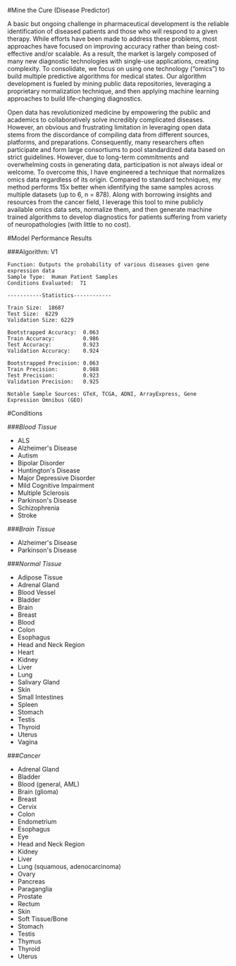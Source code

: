 #Mine the Cure (Disease Predictor)

A basic but ongoing challenge in pharmaceutical development is the reliable identification of diseased patients and those who will respond to a given therapy. While efforts have been made to address these problems, most approaches have focused on improving accuracy rather than being cost-effective and/or scalable. As a result, the market is largely composed of many new diagnostic technologies with single-use applications, creating complexity. To consolidate, we focus on using one technology (“omics”) to build multiple predictive algorithms for medical states. Our algorithm development is fueled by mining public data repositories, leveraging a proprietary normalization technique, and then applying machine learning approaches to build life-changing diagnostics.  

Open data has revolutionized medicine by empowering the public and academics to collaboratively solve incredibly complicated diseases. However, an obvious and frustrating limitation in leveraging open data stems from the discordance of compiling data from different sources, platforms, and preparations. Consequently, many researchers often participate and form large consortiums to pool standardized data based on strict guidelines. However, due to long-term commitments and overwhelming costs in generating data, participation is not always ideal or welcome. To overcome this, I have engineered a technique that normalizes omics data regardless of its origin. Compared to standard techniques, my method performs 15x better when identifying the same samples across multiple datasets (up to 6, n = 878). Along with borrowing insights and resources from the cancer field, I leverage this tool to mine publicly available omics data sets, normalize them, and then generate machine trained algorithms to develop diagnostics for patients suffering from variety of neuropathologies (with little to no cost).


#Model Performance Results


###Algorithm: V1

```
Function: Outputs the probability of various diseases given gene expression data
Sample Type:  Human Patient Samples
Conditions Evaluated:  71

-----------Statistics------------

Train Size:  18687
Test Size:  6229
Validation Size: 6229

Bootstrapped Accuracy:  0.063
Train Accuracy:         0.986
Test Accuracy:          0.923
Validation Accuracy:    0.924

Bootstrapped Precision: 0.063
Train Precision:        0.988
Test Precision:         0.923
Validation Precision:   0.925

Notable Sample Sources: GTeX, TCGA, ADNI, ArrayExpress, Gene Expression Omnibus (GEO)

```

#Conditions

###*Blood Tissue*
  - ALS
  - Alzheimer's Disease
  - Autism
  - Bipolar Disorder
  - Huntington's Disease
  - Major Depressive Disorder
  - Mild Cognitive Impairment
  - Multiple Sclerosis
  - Parkinson's Disease
  - Schizophrenia
  - Stroke

###*Brain Tissue*
  - Alzheimer's Disease
  - Parkinson's Disease

###*Normal Tissue*
  - Adipose Tissue
  - Adrenal Gland
  - Blood Vessel
  - Bladder
  - Brain
  - Breast
  - Blood
  - Colon
  - Esophagus
  - Head and Neck Region
  - Heart
  - Kidney
  - Liver
  - Lung
  - Salivary Gland
  - Skin
  - Small Intestines
  - Spleen
  - Stomach
  - Testis
  - Thyroid
  - Uterus
  - Vagina

###*Cancer*
  - Adrenal Gland
  - Bladder
  - Blood (general, AML)
  - Brain (glioma)
  - Breast
  - Cervix
  - Colon
  - Endometrium
  - Esophagus
  - Eye
  - Head and Neck Region
  - Kidney
  - Liver
  - Lung (squamous, adenocarcinoma)
  - Ovary
  - Pancreas
  - Paraganglia
  - Prostate
  - Rectum
  - Skin
  - Soft Tissue/Bone
  - Stomach
  - Testis
  - Thymus
  - Thyroid
  - Uterus
